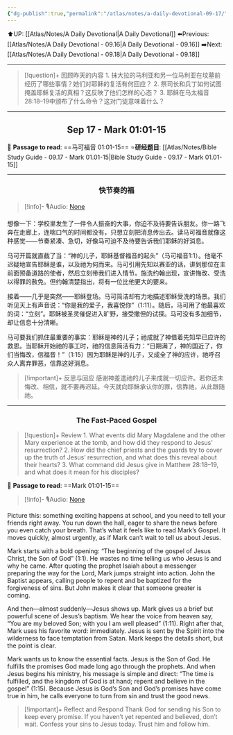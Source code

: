 ```yaml
---
{"dg-publish":true,"permalink":"/atlas/notes/a-daily-devotional-09-17/"}
---
```


 ⬆️UP: [[Atlas/Notes/A Daily Devotional\|A Daily Devotional]]
⬅️Previous: [[Atlas/Notes/A Daily Devotional - 09.16\|A Daily Devotional - 09.16]]
➡️Next: [[Atlas/Notes/A Daily Devotional - 09.18\|A Daily Devotional - 09.18]]

---

> [!question]+ 回顾昨天的内容
> 1.⁠ ⁠抹大拉的马利亚和另一位马利亚在坟墓前经历了哪些事情？她们对耶稣的复活有何回应？
2.⁠ ⁠祭司长和兵丁如何试图掩盖耶稣复活的真相？这反映了他们怎样的心态？
3.⁠ ⁠耶稣在马太福音28:18–19中颁布了什么命令？这对门徒意味着什么？

---
## <center>Sep 17 - Mark 01:01-15</center>

📖 **Passage to read**: ==马可福音 01:01-15==
⭐**研经题目**: [[Atlas/Notes/Bible Study Guide - 09.17 - Mark 01.01-15\|Bible Study Guide - 09.17 - Mark 01.01-15]]

---
### <center>快节奏的福</center>

> [!info]- 🎙️Audio: [None]()

想像一下：学校里发生了一件令人振奋的大事，你迫不及待要告诉朋友。你一路飞奔在走廊上，连喘口气的时间都没有，只想立刻把消息传出去。读马可福音就像这种感觉——节奏紧凑、急切，好像马可迫不及待要告诉我们耶稣的好消息。

马可开篇就直截了当：“神的儿子，耶稣基督福音的起头”（马可福音1:1）。他毫不迟疑地宣告耶稣是谁，以及祂为何而来。马可引用先知以赛亚的话，讲到那位在主前面预备道路的使者，然后立刻带我们进入情节。施洗约翰出现，宣讲悔改、受洗以得罪的赦免。但约翰清楚指出，将有一位比他更大的要来。

接着——几乎是突然——耶稣登场。马可简洁却有力地描述耶稣受洗的场景。我们听见天上有声音说：“你是我的爱子，我喜悦你”（1:11）。随后，马可用了他最喜欢的词：“立刻”。耶稣被圣灵催促进入旷野，接受撒但的试探。马可没有多加细节，却让信息十分清晰。

马可要我们抓住最重要的事实：耶稣是神的儿子；祂成就了神借着先知早已应许的救恩。当耶稣开始祂的事工时，祂的信息简洁有力：“日期满了，神的国近了，你们当悔改，信福音！”（1:15）因为耶稣是神的儿子，又成全了神的应许，祂呼召众人离弃罪恶，信靠这好消息。

> [!important]+ 反思与回应
感谢神差遣祂的儿子来成就一切应许。若你还未悔改、相信，就不要再迟延。今天就向耶稣承认你的罪，信靠祂，从此跟随祂。


---
### <center>The Fast-Paced Gospel</center>

> [!question]+ Review
> 1.⁠ ⁠What events did Mary Magdalene and the other Mary experience at the tomb, and how did they respond to Jesus’ resurrection?
2.⁠ ⁠How did the chief priests and the guards try to cover up the truth of Jesus’ resurrection, and what does this reveal about their hearts?
3.⁠ ⁠What command did Jesus give in Matthew 28:18–19, and what does it mean for his disciples?

📖 **Passage to read**: ==Mark 01:01-15==

> [!info]- 🎙️Audio: [None]()  

Picture this: something exciting happens at school, and you need to tell your friends right away. You run down the hall, eager to share the news before you even catch your breath. That’s what it feels like to read Mark’s Gospel. It moves quickly, almost urgently, as if Mark can’t wait to tell us about Jesus.

Mark starts with a bold opening: “The beginning of the gospel of Jesus Christ, the Son of God” (1:1). He wastes no time telling us who Jesus is and why he came. After quoting the prophet Isaiah about a messenger preparing the way for the Lord, Mark jumps straight into action. John the Baptist appears, calling people to repent and be baptized for the forgiveness of sins. But John makes it clear that someone greater is coming.

And then—almost suddenly—Jesus shows up. Mark gives us a brief but powerful scene of Jesus’s baptism. We hear the voice from heaven say, “You are my beloved Son; with you I am well pleased” (1:11). Right after that, Mark uses his favorite word: immediately. Jesus is sent by the Spirit into the wilderness to face temptation from Satan. Mark keeps the details short, but the point is clear.

Mark wants us to know the essential facts. Jesus is the Son of God. He fulfills the promises God made long ago through the prophets. And when Jesus begins his ministry, his message is simple and direct: “The time is fulfilled, and the kingdom of God is at hand; repent and believe in the gospel” (1:15). Because Jesus is God’s Son and God’s promises have come true in him, he calls everyone to turn from sin and trust the good news.

> [!important]+ Reflect and Respond
Thank God for sending his Son to keep every promise. If you haven’t yet repented and believed, don’t wait. Confess your sins to Jesus today. Trust him and follow him.

